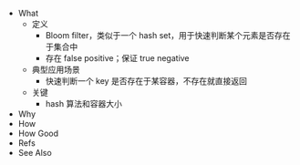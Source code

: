- What
	- 定义
		- Bloom filter，类似于一个 hash set，用于快速判断某个元素是否存在于集合中
		- 存在 false positive；保证 true negative
	- 典型应用场景
		- 快速判断一个 key 是否存在于某容器，不存在就直接返回
	- 关键
		- hash 算法和容器大小
- Why
- How
- How Good
- Refs
- See Also